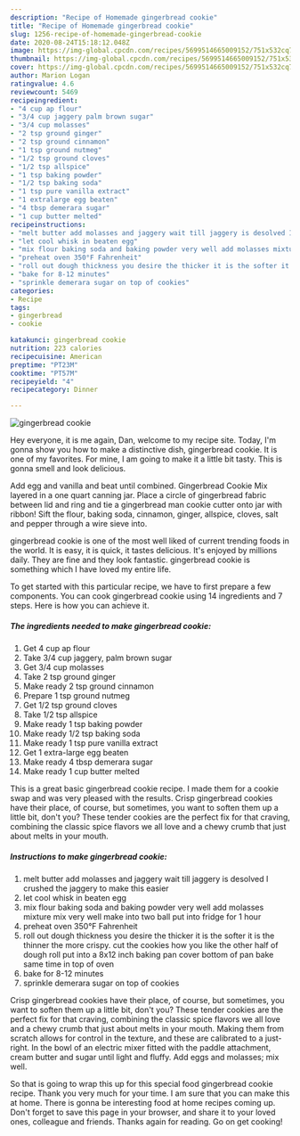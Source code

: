 ```yaml
---
description: "Recipe of Homemade gingerbread cookie"
title: "Recipe of Homemade gingerbread cookie"
slug: 1256-recipe-of-homemade-gingerbread-cookie
date: 2020-08-24T15:18:12.048Z
image: https://img-global.cpcdn.com/recipes/5699514665009152/751x532cq70/gingerbread-cookie-recipe-main-photo.jpg
thumbnail: https://img-global.cpcdn.com/recipes/5699514665009152/751x532cq70/gingerbread-cookie-recipe-main-photo.jpg
cover: https://img-global.cpcdn.com/recipes/5699514665009152/751x532cq70/gingerbread-cookie-recipe-main-photo.jpg
author: Marion Logan
ratingvalue: 4.6
reviewcount: 5469
recipeingredient:
- "4 cup ap flour"
- "3/4 cup jaggery palm brown sugar"
- "3/4 cup molasses"
- "2 tsp ground ginger"
- "2 tsp ground cinnamon"
- "1 tsp ground nutmeg"
- "1/2 tsp ground cloves"
- "1/2 tsp allspice"
- "1 tsp baking powder"
- "1/2 tsp baking soda"
- "1 tsp pure vanilla extract"
- "1 extralarge egg beaten"
- "4 tbsp demerara sugar"
- "1 cup butter melted"
recipeinstructions:
- "melt butter add molasses and jaggery wait till jaggery is desolved I crushed the jaggery to make this easier"
- "let cool whisk in beaten egg"
- "mix flour baking soda and baking powder very well add molasses mixture mix very well make into two ball put into fridge for 1 hour"
- "preheat oven 350°F Fahrenheit"
- "roll out dough thickness you desire the thicker it is the softer it is the thinner the more  crispy. cut the cookies how you like the other half of dough roll put into a  8x12 inch baking pan cover bottom of pan bake same time in top of oven"
- "bake for 8-12 minutes"
- "sprinkle demerara sugar on top of cookies"
categories:
- Recipe
tags:
- gingerbread
- cookie

katakunci: gingerbread cookie 
nutrition: 223 calories
recipecuisine: American
preptime: "PT23M"
cooktime: "PT57M"
recipeyield: "4"
recipecategory: Dinner

---
```



![gingerbread cookie](https://img-global.cpcdn.com/recipes/5699514665009152/751x532cq70/gingerbread-cookie-recipe-main-photo.jpg)

Hey everyone, it is me again, Dan, welcome to my recipe site. Today, I'm gonna show you how to make a distinctive dish, gingerbread cookie. It is one of my favorites. For mine, I am going to make it a little bit tasty. This is gonna smell and look delicious.

Add egg and vanilla and beat until combined. Gingerbread Cookie Mix layered in a one quart canning jar. Place a circle of gingerbread fabric between lid and ring and tie a gingerbread man cookie cutter onto jar with ribbon! Sift the flour, baking soda, cinnamon, ginger, allspice, cloves, salt and pepper through a wire sieve into.

gingerbread cookie is one of the most well liked of current trending foods in the world. It is easy, it is quick, it tastes delicious. It's enjoyed by millions daily. They are fine and they look fantastic. gingerbread cookie is something which I have loved my entire life.


To get started with this particular recipe, we have to first prepare a few components. You can cook gingerbread cookie using 14 ingredients and 7 steps. Here is how you can achieve it.

<!--inarticleads1-->

##### The ingredients needed to make gingerbread cookie:

1. Get 4 cup ap flour
1. Take 3/4 cup jaggery, palm brown sugar
1. Get 3/4 cup molasses
1. Take 2 tsp ground ginger
1. Make ready 2 tsp ground cinnamon
1. Prepare 1 tsp ground nutmeg
1. Get 1/2 tsp ground cloves
1. Take 1/2 tsp allspice
1. Make ready 1 tsp baking powder
1. Make ready 1/2 tsp baking soda
1. Make ready 1 tsp pure vanilla extract
1. Get 1 extra-large egg beaten
1. Make ready 4 tbsp demerara sugar
1. Make ready 1 cup butter melted


This is a great basic gingerbread cookie recipe. I made them for a cookie swap and was very pleased with the results. Crisp gingerbread cookies have their place, of course, but sometimes, you want to soften them up a little bit, don&#39;t you? These tender cookies are the perfect fix for that craving, combining the classic spice flavors we all love and a chewy crumb that just about melts in your mouth. 

<!--inarticleads2-->

##### Instructions to make gingerbread cookie:

1. melt butter add molasses and jaggery wait till jaggery is desolved I crushed the jaggery to make this easier
1. let cool whisk in beaten egg
1. mix flour baking soda and baking powder very well add molasses mixture mix very well make into two ball put into fridge for 1 hour
1. preheat oven 350°F Fahrenheit
1. roll out dough thickness you desire the thicker it is the softer it is the thinner the more  crispy. cut the cookies how you like the other half of dough roll put into a  8x12 inch baking pan cover bottom of pan bake same time in top of oven
1. bake for 8-12 minutes
1. sprinkle demerara sugar on top of cookies


Crisp gingerbread cookies have their place, of course, but sometimes, you want to soften them up a little bit, don&#39;t you? These tender cookies are the perfect fix for that craving, combining the classic spice flavors we all love and a chewy crumb that just about melts in your mouth. Making them from scratch allows for control in the texture, and these are calibrated to a just-right. In the bowl of an electric mixer fitted with the paddle attachment, cream butter and sugar until light and fluffy. Add eggs and molasses; mix well. 

So that is going to wrap this up for this special food gingerbread cookie recipe. Thank you very much for your time. I am sure that you can make this at home. There is gonna be interesting food at home recipes coming up. Don't forget to save this page in your browser, and share it to your loved ones, colleague and friends. Thanks again for reading. Go on get cooking!
